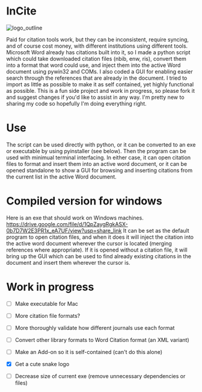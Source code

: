 # InCite

![logo_outline](https://user-images.githubusercontent.com/65059714/232627309-c8725b29-1c49-42f6-9fa2-1172e22d4548.png)

Paid for citation tools work, but they can be inconsistent, require syncing, and of course cost money, with different institutions using different tools. Microsoft Word already has citations built into it, so I made a python script which could take downloaded citation files (nbib, enw, ris), convert them into a format that word could use, and inject them into the active Word document using pywin32 and COMs. I also coded a GUI for enabling easier search through the references that are already in the document. I tried to import as little as possible to make it as self contained, yet highly functional as possible. This is a fun side project and work in progress, so please fork it and suggest changes if you'd like to assist in any way. I'm pretty new to sharing my code so hopefully I'm doing everything right.

# Use
The script can be used directly with python, or it can be converted to an exe or executable by using pyinstaller (see below). Then the program can be used with minimual terminal interfacing. In either case, it can open citation files to format and insert them into an active word document, or it can be opened standalone to show a GUI for browsing and inserting citations from the current list in the active Word document.

# Compiled version for windows
Here is an exe that should work on Windows machines.
https://drive.google.com/file/d/1QpZaygRgkASX-0b7D7W2E3PR1x_eA7UF/view?usp=share_link
It can be set as the default program to open citation files, and when it does it will inject the citation into the active word document wherever the cursor is located (merging references where appropriate). If it is opened without a citation file, it will bring up the GUI which can be used to find already existing citations in the document and insert them wherever the cursor is.

# Work in progress
- [ ] Make executable for Mac

- [ ] More citation file formats?

- [ ] More thoroughly validate how different journals use each format

- [ ] Convert other library formats to Word Citation format (an XML variant)

- [ ] Make an Add-on so it is self-contained (can't do this alone)

- [x] Get a cute snake logo

- [ ] Decrease size of current exe (remove unnecessary dependencies or files)

